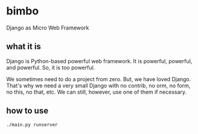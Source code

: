 # bimbo
Django as Micro Web Framework

## what it is

Django is Python-based powerful web framework. It is powerful, powerful, and powerful. So, it is too powerful.

We sometimes need to do a project from zero. But, we have loved Django. That's why we need a very small Django with no contrib, no orm, no form, no this, no that, etc. We can still, however, use one of them if necessary.

## how to use

`./main.py runserver`
